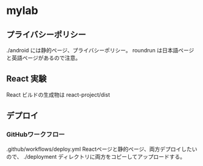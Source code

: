 # mylab

## プライバシーポリシー
./android には静的ページ、プライバシーポリシー。
roundrun は日本語ページと英語ページがあるので注意。

## React 実験
React ビルドの生成物は react-project/dist

## デプロイ
###  GitHubワークフロー
.github/workflows/deploy.yml
Reactページと静的ページ、両方デプロイしたいので、
./deployment ディレクトリに両方をコピーしてアップロードする。
